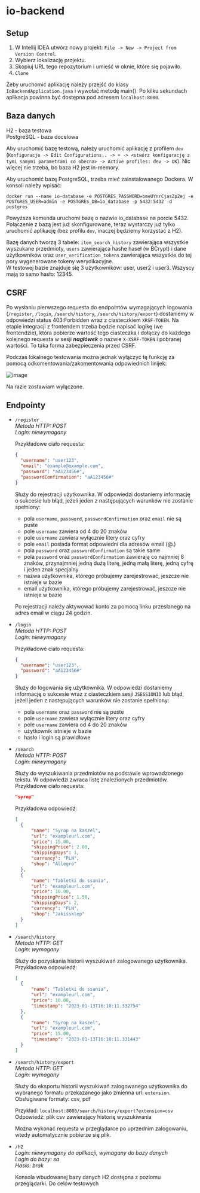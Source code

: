 # io-backend

## Setup

1. W Intellij IDEA utwórz nowy projekt: `File -> New -> Project from Version Control`. 
2. Wybierz lokalizację projektu.
3. Skopiuj URL tego repozytorium i umieść w oknie, które się pojawiło. 
4. `Clone`

Żeby uruchomić aplikację należy przejść do klasy `IoBackendApplication.java` i wywołać metodę main(). Po kilku sekundach aplikacja powinna być dostępna pod adresem `localhost:8080`.

## Baza danych

H2 - baza testowa <br>
PostgreSQL - baza docelowa

Aby uruchomić bazę testową, należy uruchomić aplikację z profilem `dev` (`Konfiguracje -> Edit Configurations.. -> + -> <stwórz konfigurację z tymi samymi parametrami co obecna> -> Active profiles: dev -> OK`). Nic więcej nie trzeba, bo baza H2 jest in-memory. 

Aby uruchomić bazę PostgreSQL, trzeba mieć zainstalowanego Dockera. W konsoli należy wpisać:

`docker run --name io-database -e POSTGRES_PASSWORD=bmeUYnrCjasZp2ej -e POSTGRES_USER=admin -e POSTGRES_DB=io_database -p 5432:5432 -d postgres`

Powyższa komenda uruchomi bazę o nazwie io_database na porcie 5432. 
Połączenie z bazą jest już skonfigurowane, teraz wystarczy już tylko uruchomić aplikację (bez profilu `dev`, inaczej będziemy korzystać z H2).

Bazę danych tworzą 3 tabele: `item_search_history` zawierająca wszystkie wyszukane przedmioty, `users` zawierająca hashe haseł (w BCrypt) i dane użytkowników oraz `user_verification_tokens` zawierająca wszystkie do tej pory wygenerowane tokeny werydikacyjne. <br>
W testowej bazie znajduje się 3 użytkowników: user, user2 i user3. Wszyscy mają to samo hasło: 12345.

## CSRF

Po wysłaniu pierwszego requesta do endpointów wymagających logowania (`/register`, `/login`, `/search/history`, `/search/history/export`) dostaniemy w odpowiedzi status 403:Forbidden wraz z ciasteczkiem `XRSF-TOKEN`. Na etapie integracji z frontendem trzeba będzie napisać logikę (we frontendzie), która pobierze wartość tego ciasteczka i dołączy do każdego kolejnego requesta w sesji <i><b>nagłówek</i></b> o nazwie `X-XSRF-TOKEN` i pobranej wartości. To taka forma zabezpieczenia przed CSRF. 

Podczas lokalnego testowania można jednak wyłączyć tę funkcję za pomocą odkomentowania/zakomentowania odpowiednich linijek:

![image](https://user-images.githubusercontent.com/91494680/212370434-cc0e8141-ed33-431c-99fd-a7df015890a8.png)

Na razie zostawiam wyłączone. 

## Endpointy

- `/register` <br>
  <i>Metoda HTTP: POST <br>
  Login: niewymagany <br></i>
  
  Przykładowe ciało requesta:
  ```json
  {
    "username": "user123",
    "email": "example@example.com",
    "password": "aA123456#",
    "passwordConfirmation": "aA123456#"
  }
  ```

  Służy do rejestracji użytkownika. W odpowiedzi dostaniemy informację o sukcesie lub błąd, jeżeli jeden z następujących warunków nie zostanie spełniony:
  - pola `username`, `password`, `passwordConfirmation` oraz `email` nie są puste
  - pole `username` zawiera od 4 do 20 znaków
  - pole `username` zawiera wyłącznie litery oraz cyfry
  - pole `email` posiada format odpowiedni dla adresów email (<user>@<poczta>.<abc>)
  - pola `password` oraz `passwordConfirmation` są takie same
  - pola `password` oraz `passwordConfirmation` zawierają co najmniej 8 znaków, przynajmniej jedną dużą literę, jedną małą literę, jedną cyfrę i jeden znak specjalny
  - nazwa użytkownika, którego próbujemy zarejestrować, jeszcze nie istnieje w bazie
  - email użytkownika, którego próbujemy zarejestrować, jeszcze nie istnieje w bazie
  
  Po rejestracji należy aktywować konto za pomocą linku przesłanego na adres email w ciągu 24 godzin. 
  
- `/login` <br>
  <i>Metoda HTTP: POST <br>
  Login: niewymagany <br></i>
  
  Przykładowe ciało requesta: 
  ```json
  {
    "username": "user123",
    "password": "aA123456#"
  }
  ```
  
  Służy do logowania się użytkownika. W odpowiedzi dostaniemy informację o sukcesie wraz z ciasteczkiem sesji `JSESSIONID` lub błąd, jeżeli jeden z następujących warunków nie zostanie spełniony:
  - pola `username` oraz `password` nie są puste
  - pole `username` zawiera wyłącznie litery oraz cyfry
  - pole `username` zawiera od 4 do 20 znaków
  - użytkownik istnieje w bazie
  - hasło i login są prawidłowe
  
- `/search` <br>
  <i>Metoda HTTP: POST <br>
  Login: niewymagany <br></i>

  Służy do wyszukiwania przedmiotów na podstawie wprowadzonego tekstu. W odpowiedzi zwraca listę znalezionych przedmiotów. 
  Przykładowe ciało requesta: 
  
  ```json
  "syrop"
  ```
  
  Przykładowa odpowiedź:
  
  ```json
  [
    {
        "name": "Syrop na kaszel",
        "url": "exampleurl.com",
        "price": 15.00,
        "shippingPrice": 2.00,
        "shippingDays": 1,
        "currency": "PLN",
        "shop": "Allegro"
    },
    {
        "name": "Tabletki do ssania",
        "url": "exampleurl.com",
        "price": 10.00,
        "shippingPrice": 1.50,
        "shippingDays": 2,
        "currency": "PLN",
        "shop": "Jakiśsklep"
    }
  ]
  ```
  
- `/search/history` <br>
  <i>Metoda HTTP: GET <br>
  Login: wymagany <br></i>
  
  Służy do pozyskania historii wyszukiwań zalogowanego użytkownika. 
  Przykładowa odpowiedź:
  
  ```json
  [
    {
        "name": "Tabletki do ssania",
        "url": "exampleurl.com",
        "price": 10.00,
        "timestamp": "2023-01-13T16:10:11.332754"
    },
    {
        "name": "Syrop na kaszel",
        "url": "exampleurl.com",
        "price": 15.00,
        "timestamp": "2023-01-13T16:10:11.331443"
    }
  ]
  ```
  
- `/search/history/export` <br>
  <i>Metoda HTTP: GET <br>
  Login: wymagany <br></i>
  
  Służy do eksportu historii wyszukiwań zalogowanego użytkownika do wybranego formatu przekazanego jako zmienna url: `extension`. <br>
  Obsługiwane formaty: csv, pdf
  
  Przykład: `localhost:8080/search/history/export?extension=csv`<br>
  Odpowiedź: plik csv zawierający historię wyszukiwania<br>
  
  Można wykonać requesta w przeglądarce po uprzednim zalogowaniu, wtedy automatycznie pobierze się plik.
  
- `/h2` <br>
  <i>Login: niewymagany do aplikacji, wymagany do bazy danych <br>
  Login do bazy: sa <br>
  Hasło: brak <br></i>
  
  Konsola wbudowanej bazy danych H2 dostępna z poziomu przeglądarki. Do celów testowych
